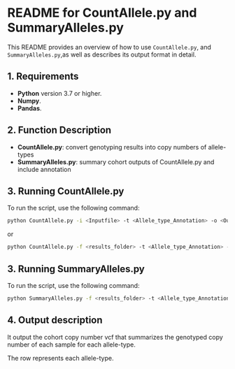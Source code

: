 # README for CountAllele.py and SummaryAlleles.py

This README provides an overview of how to use `CountAllele.py`, and `SummaryAlleles.py`,as well as describes its output format in detail.

## 1. Requirements
- **Python** version 3.7 or higher.
- **Numpy**.
- **Pandas**.

## 2. Function Description
- **CountAllele.py**: convert genotyping results into copy numbers of allele-types
- **SummaryAlleles.py**: summary cohort outputs of CountAllele.py and include annotation

## 3. Running CountAllele.py

To run the script, use the following command:

```bash
python CountAllele.py -i <Inputfile> -t <Allele_type_Annotation> -o <Outputfile>
```
or
```bash
python CountAllele.py -f <results_folder> -t <Allele_type_Annotation> -n <numthreads>
```

## 3. Running SummaryAlleles.py

To run the script, use the following command:

```bash
python SummaryAlleles.py -f <results_folder> -t <Allele_type_Annotation> -o <Outputfile>.vcf
```

## 4. Output description

It output the cohort copy number vcf that summarizes the genotyped copy number of each sample for each allele-type.

The row represents each allele-type.  











